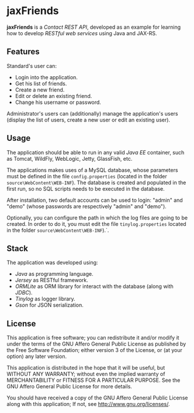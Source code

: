 jaxFriends
==========

**jaxFriends** is a _Contact REST API_, developed as an example for learning how to develop _RESTful web services_ using Java and JAX-RS.

Features
--------

Standard's user can:

 * Login into the application.
 * Get his list of friends.
 * Create a new friend.
 * Edit or delete an existing friend.
 * Change his username or password.
     
Administrator's users can (additionally) manage the application's users (display the list of users, create a new user or edit an existing user).

Usage
-----

The application should be able to run in any valid _Java EE_ container, such as Tomcat, WildFly, WebLogic, Jetty, GlassFish, etc.

The applications makes uses of a MySQL database, whose parameters must be defined in the file `config.properties` (located in the folder `source\WebContent\WEB-INF`). The database is created and populated in the first run, so no SQL scripts needs to be executed in the database.

After installation, two default accounts can be used to login: "admin" and "demo" (whose passwords are respectively "admin" and "demo").

Optionally, you can configure the path in which the log files are going to be created. In order to do it, you must edit the file `tinylog.properties` located in the folder `source\WebContent\WEB-INF`).`.

Stack
-----

The application was developed using:

 * _Java_ as programming language.
 * _Jersey_ as RESTful framework.
 * _ORMLite_ as ORM library for interact with the database (along with _JDBC_).
 * _Tinylog_ as logger library.
 * _Gson_ for JSON serialization.

License
-------

This application is free software; you can redistribute it and/or
modify it under the terms of the GNU Affero General Public
License as published by the Free Software Foundation; either
version 3 of the License, or (at your option) any later version.

This application is distributed in the hope that it will be useful,
but WITHOUT ANY WARRANTY; without even the implied warranty of
MERCHANTABILITY or FITNESS FOR A PARTICULAR PURPOSE.  See the GNU
Affero General Public License for more details.

You should have received a copy of the GNU Affero General Public
License along with this application; If not, see <http://www.gnu.org/licenses/>.